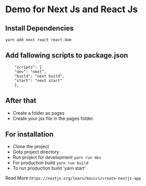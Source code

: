 # Demo for Next Js and React Js

## Install Dependencies
```
yarn add next react react-dom
```

## Add fallowing scripts to package.json
```
    "scripts": {
    "dev": "next",
    "build": "next build",
    "start": "next start"
    },
```

## After that
- Create a folder as pages
- Create your jsx file in the pages folder.

## For installation
- Clone the project
- Goto project directory
- Run project for development `yarn run dev`
- For production build `yarn run build`
- To run production build 'yarn start'

Read More `https://nextjs.org/learn/basics/create-nextjs-app`
